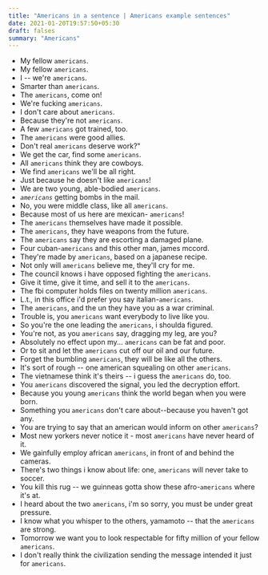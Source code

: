```yaml
---
title: "Americans in a sentence | Americans example sentences"
date: 2021-01-20T19:57:50+05:30
draft: falses
summary: "Americans"
---
```

- My fellow `americans`.
- My fellow `americans`.
- I -- we're `americans`.
- Smarter than `americans`.
- The `americans`, come on!
- We're fucking `americans`.
- I don't care about `americans`.
- Because they're not `americans`.
- A few `americans` got trained, too.
- The `americans` were good allies.
- Don't real `americans` deserve work?"
- We get the car, find some `americans`.
- All `americans` think they are cowboys.
- We find `americans` we'll be all right.
- Just because he doesn't like `americans`!
- We are two young, able-bodied `americans`.
- <i>`americans`</i> getting bombs in the mail.
- No, you were middle class, like all `americans`.
- Because most of us here are mexican- `americans`!
- The `americans` themselves have made it possible.
- The `americans`, they have weapons from the future.
- The `americans` say they are escorting a damaged plane.
- Four cuban-`americans` and this other man, james mccord.
- They're made by `americans`, based on a japanese recipe.
- Not only will `americans` believe me, they'll cry for me.
- The council knows i have opposed fighting the `americans`.
- Give it time, give it time, and sell it to the `americans`.
- The fbi computer holds files on twenty million `americans`.
- L.t., in this office i'd prefer you say italian-`americans`.
- The `americans`, and the un they have you as a war criminal.
- Trouble is, you `americans` want everybody to live like you.
- So you're the one leading the `americans`, i shoulda figured.
- You're not, as you `americans` say, dragging my leg, are you?
- Absolutely no effect upon my... `americans` can be fat and poor.
- Or to sit and let the `americans` cut off our oil and our future.
- Forget the bumbling `americans`, they will be like all the others.
- It's sort of rough -- one american squealing on other `americans`.
- The vietnamese think it's theirs -- i guess the `americans` do, too.
- You `americans` discovered the signal, you led the decryption effort.
- Because you young `americans` think the world began when you were born.
- Something you `americans` don't care about--because you haven't got any.
- You are trying to say that an american would inform on other `americans`?
- Most new yorkers never notice it - most `americans` have never heard of it.
- We gainfully employ african `americans`, in front of and behind the cameras.
- There's two things i know about life: one, `americans` will never take to soccer.
- You kill this rug -- we guinneas gotta show these afro-`americans` where it's at.
- I heard about the two `americans`, i'm so sorry, you must be under great pressure.
- I know what you whisper to the others, yamamoto -- that the `americans` are strong.
- Tomorrow we want you to look respectable for fifty million of your fellow `americans`.
- I don't really think the civilization sending the message intended it just for `americans`.
                 

